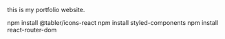 this is my portfolio website.

npm install @tabler/icons-react
npm install styled-components
npm install react-router-dom
